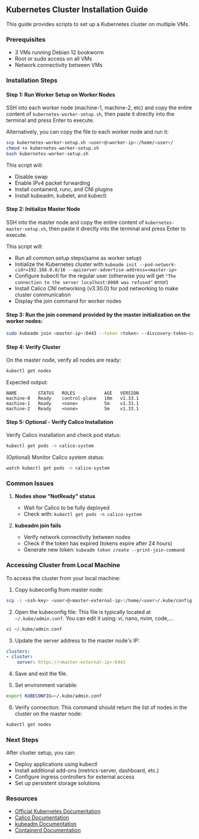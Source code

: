 ## Kubernetes Cluster Installation Guide

This guide provides scripts to set up a Kubernetes cluster on multiple VMs.

### Prerequisites
- 3 VMs running Debian 12 bookworm
- Root or sudo access on all VMs
- Network connectivity between VMs

### Installation Steps

#### Step 1: Run Worker Setup on Worker Nodes
SSH into each worker node (machine-1, machine-2, etc) and copy the entire content of `kubernetes-worker-setup.sh`, then paste it directly into the terminal and press Enter to execute.

Alternatively, you can copy the file to each worker node and run it:

```bash
scp kubernetes-worker-setup.sh <user>@<worker-ip>:/home/<user>/
chmod +x kubernetes-worker-setup.sh
bash kubernetes-worker-setup.sh
```

This script will:
- Disable swap
- Enable IPv4 packet forwarding
- Install containerd, runc, and CNI plugins
- Install kubeadm, kubelet, and kubectl

#### Step 2: Initialize Master Node
SSH into the master node and copy the entire content of `kubernetes-master-setup.sh`, then paste it directly into the terminal and press Enter to execute.

This script will:
- Run all common setup steps(same as worker setup)
- Initialize the Kubernetes cluster with `kubeadm init --pod-network-cidr=192.168.0.0/16 --apiserver-advertise-address=<master-ip>`
- Configure kubectl for the regular user (otherwise you will get `"The connection to the server localhost:8080 was refused"` error)
- Install Calico CNI networking (v3.30.0) for pod networking to make cluster communication
- Display the join command for worker nodes

#### Step 3: Run the join command provided by the master initialization on the worker nodes:

```bash
sudo kubeadm join <master-ip>:6443 --token <token> --discovery-token-ca-cert-hash sha256:<hash>
```

#### Step 4: Verify Cluster
On the master node, verify all nodes are ready:

```bash
kubectl get nodes
```

Expected output:
```
NAME        STATUS   ROLES           AGE   VERSION
machine-0   Ready    control-plane   10m   v1.33.1
machine-1   Ready    <none>          5m    v1.33.1
machine-2   Ready    <none>          5m    v1.33.1
```

#### Step 5: Optional - Verify Calico Installation
Verify Calico installation and check pod status:

```bash
kubectl get pods -n calico-system
```

(Optional) Monitor Calico system status:
```bash
watch kubectl get pods -n calico-system
```

### Common Issues

1. **Nodes show "NotReady" status**
   - Wait for Calico to be fully deployed
   - Check with: `kubectl get pods -n calico-system`

2. **kubeadm join fails**
   - Verify network connectivity between nodes
   - Check if the token has expired (tokens expire after 24 hours)
   - Generate new token: `kubeadm token create --print-join-command`

### Accessing Cluster from Local Machine

To access the cluster from your local machine:

1. Copy kubeconfig from master node:
```bash
scp -i <ssh-key> <user>@<master-external-ip>:/home/<user>/.kube/config ~/.kube/admin.conf
```

2. Open the kubeconfig file:
This file is typically located at `~/.kube/admin.conf`. You can edit it using:
vi, nano, nvim, code,...
```bash
vi ~/.kube/admin.conf
```
3. Update the server address to the master node's IP:
```yaml
clusters:
- cluster:
    server: https://<master-external-ip>:6443
```
4. Save and exit the file.

5. Set environment variable:
```bash
export KUBECONFIG=~/.kube/admin.conf
```

6. Verify connection:
This command should return the list of nodes in the cluster on the master node:
```bash
kubectl get nodes
```

### Next Steps

After cluster setup, you can:
- Deploy applications using kubectl
- Install additional add-ons (metrics-server, dashboard, etc.)
- Configure ingress controllers for external access
- Set up persistent storage solutions

### Resources
- [Official Kubernetes Documentation](https://kubernetes.io/docs/)
- [Calico Documentation](https://docs.tigera.io/calico/latest/)
- [kubeadm Documentation](https://kubernetes.io/docs/setup/production-environment/tools/kubeadm/)
- [Containerd Documentation](https://containerd.io/docs/)